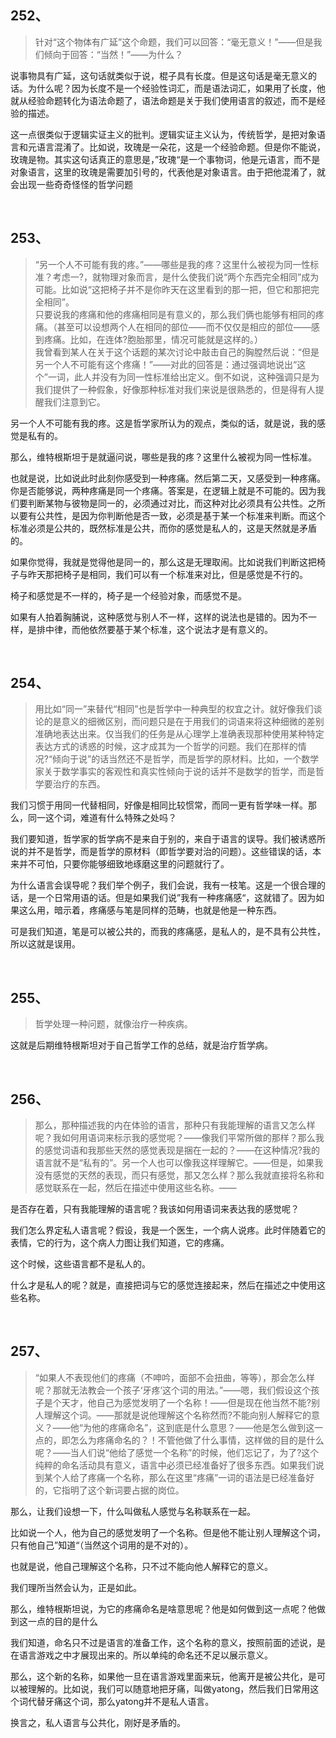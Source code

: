 <h2>252、</h2><blockquote data-pid="KPqcyuWd">针对“这个物体有广延”这个命题，我们可以回答：“毫无意义！”——但是我们倾向于回答：“当然！”——为什么？</blockquote><p data-pid="76v_6ZEi">说事物具有广延，这句话就类似于说，棍子具有长度。但是这句话是毫无意义的话。为什么呢？因为长度不是一个经验性词汇，而是语法词汇，如果用了长度，他就从经验命题转化为语法命题了，语法命题是关于我们使用语言的叙述，而不是经验的描述。</p><p data-pid="SS0PUGdw">这一点很类似于逻辑实证主义的批判。逻辑实证主义认为，传统哲学，是把对象语言和元语言混淆了。比如说，玫瑰是一朵花，这是一个经验命题。但是你不能说，玫瑰是物。其实这句话真正的意思是，”玫瑰“是一个事物词，他是元语言，而不是对象语言，这里的玫瑰是需要加引号的，代表他是对象语言。由于把他混淆了，就会出现一些奇奇怪怪的哲学问题</p><p><br></p><h2>253、</h2><blockquote data-pid="98TtpfFx">“另一个人不可能有我的疼。”——哪些是我的疼？这里什么被视为同一性标准？考虑一?，就物理对象而言，是什么使我们说“两个东西完全相同”成为可能。比如说“这把椅子并不是你昨天在这里看到的那一把，但它和那把完全相同”。<br>只要说我的疼痛和他的疼痛相同是有意义的，那么我们俩也能够有相同的疼痛。（甚至可以设想两个人在相同的部位——而不仅仅是相应的部位——感到疼痛。比如，在连体?胞胎那里，情况可能就是这样的。）<br>我曾看到某人在关于这个话题的某次讨论中敲击自己的胸膛然后说：“但是另一个人不可能有这个疼痛！”——对此的回答是：通过强调地说出“这个”一词，此人并没有为同一性标准给出定义。倒不如说，这种强调只是为我们提供了一种假象，好像那种标准对我们来说是很熟悉的，但是得有人提醒我们注意到它。</blockquote><p data-pid="dpUb1S7U">另一个人不可能有我的疼。这是哲学家所认为的观点，类似的话，就是说，我的感觉是私有的。</p><p data-pid="r1zl6eCS">那么，维特根斯坦于是就逼问说，哪些是我的疼？这里什么被视为同一性标准。</p><p data-pid="4CMiEFxT">也就是说，比如说此时此刻你感受到一种疼痛。然后第二天，又感受到一种疼痛。你是否能够说，两种疼痛是同一个疼痛。答案是，在逻辑上就是不可能的。因为我们要判断某物与彼物是同一的，必须通过对比，而这种对比必须具有公共性。之所以要有公共性，是因为你判断他是否一致，必须是基于某一个标准来判断。而这个标准必须是公共的，既然标准是公共，而你的感觉是私人的，这是天然就是矛盾的。</p><p data-pid="QSQ5MIux">如果你觉得，我就是觉得他是同一的，那么这是无理取闹。比如说我们判断这把椅子与昨天那把椅子是相同，我们可以有一个标准来对比，但是感觉是不行的。</p><p data-pid="NEAKO9F0">椅子和感觉是不一样的，椅子是一个经验对象，而感觉不是。</p><p data-pid="OFN1ElUL">如果有人拍着胸脯说，这种感觉与别人不一样，这样的说法也是错的。因为不一样，是排中律，而他依然要基于某个标准，这个说法才是有意义的。</p><p><br></p><h2>254、</h2><blockquote data-pid="PJGiQ0_s">用比如“同一”来替代“相同”也是哲学中一种典型的权宜之计。就好像我们谈论的是意义的细微区别，而问题只是在于用我们的词语来将这种细微的差别准确地表达出来。仅当我们的任务是从心理学上准确表现那种使用某种特定表达方式的诱惑的时候，这才成其为一个哲学的问题。我们在那样的情况?“倾向于说”的话当然还不是哲学，而是哲学的原材料。比如，一个数学家关于数学事实的客观性和真实性倾向于说的话并不是数学的哲学，而是哲学要治疗的东西。</blockquote><p data-pid="dAt0M835">我们习惯于用同一代替相同，好像是相同比较惯常，而同一更有哲学味一样。那么，同一这个词，难道有什么特殊之处吗？</p><p data-pid="6DOatRCa">我们要知道，哲学家的哲学病不是来自于别的，来自于语言的误导。我们被诱惑所说的并不是哲学，而是哲学的原材料（即哲学要对治的问题）。这些错误的话，本来并不可怕，只要你能够细致地琢磨这里的问题就行了。</p><p data-pid="oXeT6OE8">为什么语言会误导呢？我们举个例子，我们会说，我有一枝笔。这是一个很合理的话，是一个日常用语的话。但是如果我们说”我有一种疼痛感“，这就错了。因为如果这么用，暗示着，疼痛感与笔是同样的范畴，也就是他是一种东西。</p><p data-pid="fHCdlSZb">可是我们知道，笔是可以被公共的，而我的疼痛感，是私人的，是不具有公共性，所以这就是误用。</p><p><br></p><h2>255、</h2><blockquote data-pid="RAuEUMS_">哲学处理一种问题，就像治疗一种疾病。</blockquote><p data-pid="Uyhff8Cr">这就是后期维特根斯坦对于自己哲学工作的总结，就是治疗哲学病。</p><p><br></p><h2>256、</h2><blockquote data-pid="T_e5_XhV">那么，那种描述我的内在体验的语言，那种只有我能理解的语言又怎么样呢？我如何用语词来标示我的感觉呢？——像我们平常所做的那样？那么我的感觉词语和我那些天然的感觉表现是捆在一起的？——在这种情况?我的语言就不是“私有的”。另一个人也可以像我这样理解它。——但是，如果我没有感觉的天然的表现，而只有感觉，那又怎么样？那么我就直接将名称和感觉联系在一起，然后在描述中使用这些名称。——</blockquote><p data-pid="0AUMRNMN">是否存在着，只有我能理解的语言呢？我该如何用语词来表达我的感觉呢？</p><p data-pid="W4xvsL5P">我们怎么界定私人语言呢？假设，我是一个医生，一个病人说疼。此时伴随着它的表情，它的行为，这个病人力图让我们知道，它的疼痛。</p><p data-pid="RXBfTK7w">这个时候，这些语言都不是私人的。</p><p data-pid="kp3JGNjB">什么才是私人的呢？就是，直接把词与它的感觉连接起来，然后在描述之中使用这些名称。</p><p><br></p><h2>257、</h2><blockquote data-pid="vInLtZRX">“如果人不表现他们的疼痛（不呻吟，面部不会扭曲，等等），那会怎么样呢？那就无法教会一个孩子‘牙疼’这个词的用法。”——嗯，我们假设这个孩子是个天才，他自己为感觉发明了一个名称！——但是现在他当然不能?别人理解这个词。——那就是说他理解这个名称然而?不能向别人解释它的意义？——他“为他的疼痛命名”，这到底是什么意思？——他是怎么做到这一点的，即怎么为疼痛命名的？！不管他做了什么事情，这样做的目的是什么呢？——当人们说“他给了感觉一个名称”的时候，他们忘记了，为了?这个纯粹的命名活动具有意义，语言中必须已经准备好了很多东西。如果我们说到某个人给了疼痛一个名称，那么在这里“疼痛”一词的语法是已经准备好的，它指明了这个新词要占据的岗位。</blockquote><p data-pid="7mOURyeo">那么，让我们设想一下，什么叫做私人感觉与名称联系在一起。</p><p data-pid="LMHqH7Ft">比如说一个人，他为自己的感觉发明了一个名称。但是他不能让别人理解这个词，只有他自己”知道“（当然这个词用的是不对的）。</p><p data-pid="euJJurLt">也就是说，他自己理解这个名称，只不过不能向他人解释它的意义。</p><p data-pid="JE23pJC_">我们理所当然会认为，正是如此。</p><p data-pid="kGsdyswW">那么，维特根斯坦说，为它的疼痛命名是啥意思呢？他是如何做到这一点呢？他做到这一点的目的是什么</p><p data-pid="5BkGLXtU">我们知道，命名只不过是语言的准备工作，这个名称的意义，按照前面的述说，是在语言游戏之中才展现出来的。所以单纯的命名还不足以展示意义。</p><p data-pid="C3E9gExE">那么，这个新的名称，如果他一旦在语言游戏里面来玩，他离开是被公共化，是可以被理解的。比如说，我们可以随意地把牙痛，叫做yatong，然后我们日常用这个词代替牙痛这个词，那么yatong并不是私人语言。</p><p data-pid="W1pQIleX">换言之，私人语言与公共化，刚好是矛盾的。</p><p></p><p></p><p></p><p></p>
